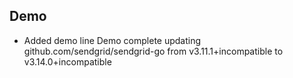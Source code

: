 
## Demo
- Added demo line
Demo complete
updating github.com/sendgrid/sendgrid-go from v3.11.1+incompatible to v3.14.0+incompatible
